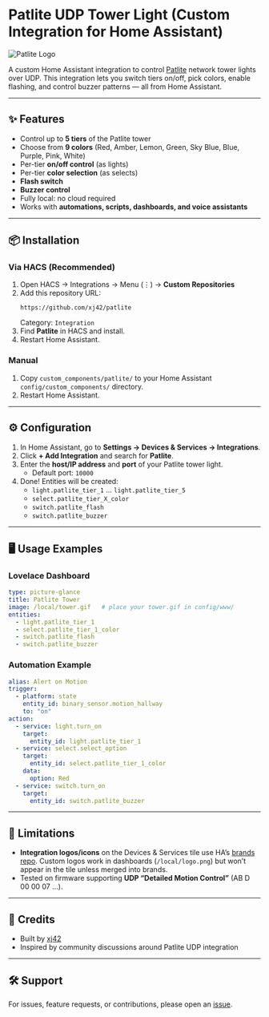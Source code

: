 # Patlite UDP Tower Light (Custom Integration for Home Assistant)

![Patlite Logo](https://raw.githubusercontent.com/<your_github>/patlite/main/logo.png)

A custom Home Assistant integration to control [Patlite](https://www.patlite.com/) network tower lights over UDP.
This integration lets you switch tiers on/off, pick colors, enable flashing, and control buzzer patterns — all from Home Assistant.

---

## ✨ Features
- Control up to **5 tiers** of the Patlite tower
- Choose from **9 colors** (Red, Amber, Lemon, Green, Sky Blue, Blue, Purple, Pink, White)
- Per-tier **on/off control** (as lights)
- Per-tier **color selection** (as selects)
- **Flash switch**
- **Buzzer control**
- Fully local: no cloud required
- Works with **automations, scripts, dashboards, and voice assistants**

---

## 📦 Installation

### Via HACS (Recommended)
1. Open HACS → Integrations → Menu (⋮) → **Custom Repositories**
2. Add this repository URL:
   ```
   https://github.com/xj42/patlite
   ```
   Category: `Integration`
3. Find **Patlite** in HACS and install.
4. Restart Home Assistant.

### Manual
1. Copy `custom_components/patlite/` to your Home Assistant `config/custom_components/` directory.
2. Restart Home Assistant.

---

## ⚙️ Configuration

1. In Home Assistant, go to **Settings → Devices & Services → Integrations**.
2. Click **+ Add Integration** and search for **Patlite**.
3. Enter the **host/IP address** and **port** of your Patlite tower light.
   - Default port: `10000`
4. Done! Entities will be created:
   - `light.patlite_tier_1` … `light.patlite_tier_5`
   - `select.patlite_tier_X_color`
   - `switch.patlite_flash`
   - `switch.patlite_buzzer`

---

## 🖥️ Usage Examples

### Lovelace Dashboard

```yaml
type: picture-glance
title: Patlite Tower
image: /local/tower.gif   # place your tower.gif in config/www/
entities:
  - light.patlite_tier_1
  - select.patlite_tier_1_color
  - switch.patlite_flash
  - switch.patlite_buzzer
```

### Automation Example

```yaml
alias: Alert on Motion
trigger:
  - platform: state
    entity_id: binary_sensor.motion_hallway
    to: "on"
action:
  - service: light.turn_on
    target:
      entity_id: light.patlite_tier_1
  - service: select.select_option
    target:
      entity_id: select.patlite_tier_1_color
    data:
      option: Red
  - service: switch.turn_on
    target:
      entity_id: switch.patlite_buzzer
```

---

## 🚧 Limitations
- **Integration logos/icons** on the Devices & Services tile use HA’s [brands repo](https://github.com/home-assistant/brands). Custom logos work in dashboards (`/local/logo.png`) but won’t appear in the tile unless merged into brands.
- Tested on firmware supporting **UDP “Detailed Motion Control”** (AB D 00 00 07 …).

---

## 🙌 Credits
- Built by [xj42](https://github.com/xj42)
- Inspired by community discussions around Patlite UDP integration

---

## 🛠️ Support
For issues, feature requests, or contributions, please open an [issue](https://github.com/<your_github>/patlite/issues).
